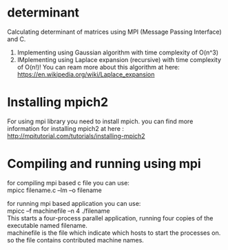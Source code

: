 # determinant
Calculating determinant of matrices using MPI (Message Passing Interface) and C.
1. Implementing using Gaussian algorithm with time complexity of O(n^3)
2. IMplementing using Laplace expansion (recursive) with time complexity of O(n!)!
  You can ream more about this algorithm at here: https://en.wikipedia.org/wiki/Laplace_expansion

# Installing mpich2
For using mpi library you need to install mpich. you can find more information for installing mpich2 at here :
   http://mpitutorial.com/tutorials/installing-mpich2
   
# Compiling and running using mpi
for compiling mpi based c file you can use:  
    mpicc filename.c –lm –o filename

for running mpi based application you can use:  
    mpicc –f machinefile –n 4 ./filename  
    This starts a four-process parallel application, running four copies of the executable named filename.  
    machinefile is the file which indicate which hosts to start the processes on. so the file contains contributed machine    names.
   


